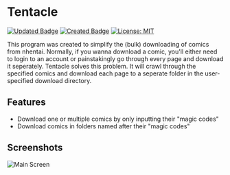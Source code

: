 # Tentacle

[![Updated Badge](https://badges.pufler.dev/updated/Teitoku42/Tentacle)](https://badges.pufler.dev)
[![Created Badge](https://badges.pufler.dev/created/Teitoku42/Tentacle)](https://badges.pufler.dev)
[![License: MIT](https://img.shields.io/badge/License-MIT-yellow.svg)](https://opensource.org/licenses/MIT)

This program was created to simplify the (bulk) downloading of comics from nhentai. Normally, if you wanna download a comic, you'll either need to login to 
an account or painstakingly go through every page and download it seperately. Tentacle solves this problem. It will crawl through the specified comics and download
each page to a seperate folder in the user-specified download directory.


## Features
- Download one or multiple comics by only inputting their "magic codes"
- Download comics in folders named after their "magic codes"

## Screenshots
![Main Screen](https://i.imgur.com/o0QwSdW.png "Main Screen")